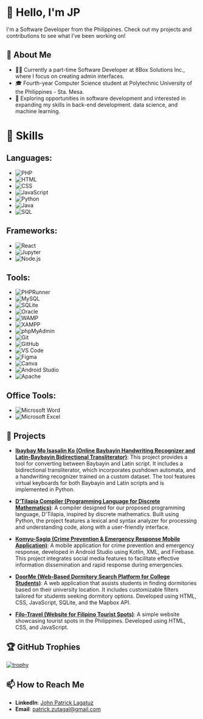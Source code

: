 # 👋 Hello, I'm JP

I'm a Software Developer from the Philippines. Check out my projects and contributions to see what I’ve been working on!

## 📝 About Me

- 👨‍💻 Currently a part-time Software Developer at 8Box Solutions Inc., where I focus on creating admin interfaces.
- 🎓 Fourth-year Computer Science student at Polytechnic University of the Philippines - Sta. Mesa.
- 🌟 Exploring opportunities in software development and interested in expanding my skills in back-end development. data science, and machine learning.

# 🌟 Skills

## **Languages**:
- ![PHP](https://img.shields.io/badge/-PHP-4F5D95?style=flat&logo=php&logoColor=white)
- ![HTML](https://img.shields.io/badge/-HTML-E34F26?style=flat&logo=html5&logoColor=white)
- ![CSS](https://img.shields.io/badge/-CSS-1572B6?style=flat&logo=css3&logoColor=white)
- ![JavaScript](https://img.shields.io/badge/-JavaScript-F7DF1E?style=flat&logo=javascript&logoColor=black)
- ![Python](https://img.shields.io/badge/-Python-3776AB?style=flat&logo=python&logoColor=white)
- ![Java](https://img.shields.io/badge/-Java-007396?style=flat&logo=java&logoColor=white)
- ![SQL](https://img.shields.io/badge/-SQL-003B57?style=flat&logo=sqlite&logoColor=white)

## **Frameworks**:
- ![React](https://img.shields.io/badge/-React-61DAFB?style=flat&logo=react&logoColor=black)
- ![Jupyter](https://img.shields.io/badge/-Jupyter-F37626?style=flat&logo=jupyter&logoColor=white)
- ![Node.js](https://img.shields.io/badge/-Node.js-8CC84C?style=flat&logo=node.js&logoColor=white)

## **Tools**:
- ![PHPRunner](https://img.shields.io/badge/-PHPRunner-2C3E50?style=flat&logo=php&logoColor=white)
- ![MySQL](https://img.shields.io/badge/-MySQL-4479A1?style=flat&logo=mysql&logoColor=white)
- ![SQLite](https://img.shields.io/badge/-SQLite-003B57?style=flat&logo=sqlite&logoColor=white)
- ![Oracle](https://img.shields.io/badge/-Oracle-F80000?style=flat&logo=oracle&logoColor=white)
- ![WAMP](https://img.shields.io/badge/-WAMP-6C8EBF?style=flat&logo=wamp&logoColor=white)
- ![XAMPP](https://img.shields.io/badge/-XAMPP-FB7A24?style=flat&logo=xampp&logoColor=white)
- ![phpMyAdmin](https://img.shields.io/badge/-phpMyAdmin-6C5B9D?style=flat&logo=phpmyadmin&logoColor=white)
- ![Git](https://img.shields.io/badge/-Git-F05032?style=flat&logo=git&logoColor=white)
- ![GitHub](https://img.shields.io/badge/-GitHub-181717?style=flat&logo=github&logoColor=white)
- ![VS Code](https://img.shields.io/badge/-VS%20Code-007ACC?style=flat&logo=visual-studio-code&logoColor=white)
- ![Figma](https://img.shields.io/badge/-Figma-F24E1E?style=flat&logo=figma&logoColor=white)
- ![Canva](https://img.shields.io/badge/-Canva-00C4CC?style=flat&logo=canva&logoColor=white)
- ![Android Studio](https://img.shields.io/badge/-Android%20Studio-3DDC84?style=flat&logo=android-studio&logoColor=white)
- ![Apache](https://img.shields.io/badge/-Apache-D22128?style=flat&logo=apache&logoColor=white)

## **Office Tools**:
- ![Microsoft Word](https://img.shields.io/badge/-Microsoft%20Word-2B579A?style=flat&logo=microsoft-word&logoColor=white)
- ![Microsoft Excel](https://img.shields.io/badge/-Microsoft%20Excel-217346?style=flat&logo=microsoft-excel&logoColor=white)


## 💼 Projects

- **[Ibaybay Mo Isasalin Ko (Online Baybayin Handwriting Recognizer and Latin-Baybayin Bidirectional Transliterator)](https://github.com/jaypeepeep/Ibaybay-Mo-Isasalin-Ko)**: This project provides a tool for converting between Baybayin and Latin script. It includes a bidirectional transliterator, which incorporates pushdown automata, and a handwriting recognizer trained on a custom dataset. The tool features virtual keyboards for both Baybayin and Latin scripts and is implemented in Python.

- **[D’Tilapia Compiler (Programming Language for Discrete Mathematics)](https://github.com/jaypeepeep/D-Tilapia-Compiler)**: A compiler designed for our proposed programming language, D'Tilapia, inspired by discrete mathematics. Built using Python, the project features a lexical and syntax analyzer for processing and understanding code, along with a user-friendly interface.

- **[Komyu-Sagip (Crime Prevention & Emergency Response Mobile Application)](https://github.com/jaypeepeep/Komyu-Sagip-Mobile-Application)**: A mobile application for crime prevention and emergency response, developed in Android Studio using Kotlin, XML, and Firebase. This project integrates social media features to facilitate effective information dissemination and rapid response during emergencies.

- **[DoorMe (Web-Based Dormitory Search Platform for College Students)](https://github.com/jaypeepeep/DoorMe)**: A web application that assists students in finding dormitories based on their university location. It includes customizable filters tailored for students seeking dormitory options. Developed using HTML, CSS, JavaScript, SQLite, and the Mapbox API.

- **[Filo-Travel (Website for Filipino Tourist Spots)](https://github.com/jaypeepeep/Filo-Travel)**: A simple website showcasing tourist spots in the Philippines. Developed using HTML, CSS, and JavaScript.

## 🏆 GitHub Trophies

[![trophy](https://github-profile-trophy.vercel.app/?username=jaypeepeep&theme=onedark)](https://github.com/ryo-ma/github-profile-trophy)

## 📫 How to Reach Me

- **LinkedIn**: [John Patrick Lagatuz](https://www.linkedin.com/in/john-patrick-lagatuz-885422144/)
- **Email**: [patrick.zutagal@gmail.com](patrick.zutagal@gmail.com)

